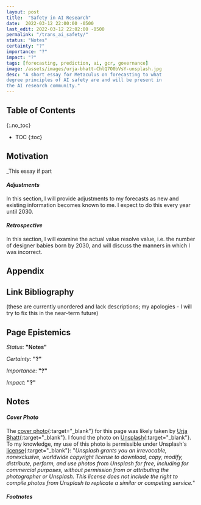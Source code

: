 ```yaml
---
layout: post
title:  "Safety in AI Research"
date:  2022-03-12 22:00:00 -0500
last_edit: 2022-03-12 22:02:00 -0500
permalink: "/trans_ai_safety/"
status: "Notes"
certainty: "?"
importance: "?"
impact: "?"
tags: [forecasting, prediction, ai, gcr, governance]
image: /assets/images/urja-bhatt-ChlQ7O0bVsY-unsplash.jpg
desc: "A short essay for Metaculus on forecasting to what
degree principles of AI safety are and will be present in
the AI research community."
---
```


## Table of Contents
{:.no_toc}
* TOC
{:toc}

## Motivation
_This essay if part 

#### *Adjustments*

In this section, I will provide adjustments to my forecasts as new and existing information becomes known to me. I expect to do this every year until 2030.

#### *Retrospective*

In this section, I will examine the actual value resolve value, i.e. the number of designer babies born by 2030, and will discuss the manners in which I was incorrect.

## Appendix

## Link Bibliography

(these are currently unordered and lack descriptions; my apologies - I will try to fix this in the near-term future)

## Page Epistemics

_Status_: __"Notes"__

_Certainty_: __"?"__

_Importance_: __"?"__

_Impact_: __"?"__

## Notes

#### *Cover Photo*

The [cover photo](https://unsplash.com/photos/ChlQ7O0bVsY){:target="_blank"} for this page was likely taken by [Urja Bhatt](https://unsplash.com/@urjabhatt){:target="_blank"}. I found the photo on [Unsplash](https://unsplash.com/){:target="_blank"}. To my knowledge, my use of this photo is permissible under Unsplash's [license](https://unsplash.com/license){:target="_blank"}: "_Unsplash grants you an irrevocable, nonexclusive, worldwide copyright license to download, copy, modify, distribute, perform, and use photos from Unsplash for free, including for commercial purposes, without permission from or attributing the photographer or Unsplash. This license does not include the right to compile photos from Unsplash to replicate a similar or competing service._"

#### *Footnotes*
